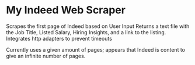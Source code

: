 # My Indeed Web Scraper
Scrapes the first page of Indeed based on User Input
Returns a text file with the Job Title, Listed Salary, Hiring Insights, and a link to the listing.
Integrates http adapters to prevent timeouts

Currently uses a given amount of pages; appears that Indeed is content to give an infinite number of pages.
